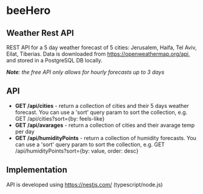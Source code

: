 # beeHero

## Weather Rest API

REST API for a 5 day weather forecast of 5 cities: Jerusalem, Haifa, Tel Aviv,
Eilat, Tiberias. Data is downloaded from https://openweathermap.org/api, and stored in a PostgreSQL DB locally.

_**Note**: the free API only allows for hourly forecasts up to 3 days_

## API

- **GET /api/cities** - return a collection of cities and their 5 days weather forecast. You can use a 'sort' query param to sort the collection, e.g. GET /api/cities?sort={by: feels-like}
- **GET /api/avarages** - return a collection of cities and their avarage temp per day
- **GET /api/humidityPoints** - return a collection of humidity forecasts. You can use a 'sort' query param to sort the collection, e.g. GET /api/humidityPoints?sort={by: value, order: desc}

## Implementation

API is developed using https://nestjs.com/ (typescript/node.js)
